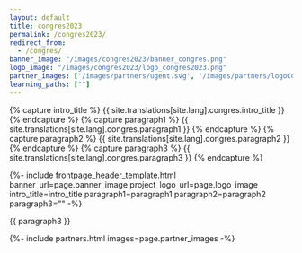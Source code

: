 ```yaml
---
layout: default
title: congres2023
permalink: /congres2023/
redirect_from: 
  - /congres/
banner_image: "/images/congres2023/banner_congres.png"
logo_image: "/images/congres2023/logo_congres2023.png"
partner_images: ['/images/partners/ugent.svg', '/images/partners/logoCollectiveUp.svg', '/images/partners/dwengo.png', '/images/partners/istem.png', '/images/partners/2link2.png', '/images/partners/hogent.svg', '/images/partners/pov.jpg' , '/images/partners/onderwijsvlaanderen.png', '/images/partners/cofundedEU-nl.png', '/images/partners/digitalbelgium.png']
learning_paths: [""]
---
```


{% capture intro_title %} {{ site.translations[site.lang].congres.intro_title }} {% endcapture %}
{% capture paragraph1 %} {{ site.translations[site.lang].congres.paragraph1 }} {% endcapture %}
{% capture paragraph2 %} {{ site.translations[site.lang].congres.paragraph2 }} {% endcapture %}
{% capture paragraph3 %} {{ site.translations[site.lang].congres.paragraph3 }} {% endcapture %}

{%- include frontpage_header_template.html banner_url=page.banner_image project_logo_url=page.logo_image
intro_title=intro_title
paragraph1=paragraph1
paragraph2=paragraph2
paragraph3=""
-%}

<p>{{ paragraph3 }}</p>

{%- include partners.html images=page.partner_images -%}
